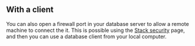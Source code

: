 <!-- post: -->


## With a client

You can also open a firewall port in your database server to allow a remote machine to connect the it. This is possible using the [Stack security](http://help.cloud66.com/managing-your-stack/stack-network-settings) page, and then you can use a database client from your local computer.
